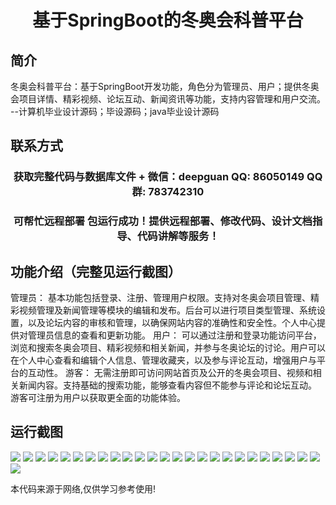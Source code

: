 <p><h1 align="center">基于SpringBoot的冬奥会科普平台</h1></p>

## 简介
冬奥会科普平台：基于SpringBoot开发功能，角色分为管理员、用户；提供冬奥会项目详情、精彩视频、论坛互动、新闻资讯等功能，支持内容管理和用户交流。    --计算机毕业设计源码；毕设源码；java毕业设计源码


## 联系方式
<p><h3 align="center">获取完整代码与数据库文件 + 微信：deepguan QQ: 86050149 QQ群: 783742310</h3></p>
<p><h3 align="center">可帮忙远程部署 包运行成功！提供远程部署、修改代码、设计文档指导、代码讲解等服务！</h3></p>

## 功能介绍（完整见运行截图）
管理员： 基本功能包括登录、注册、管理用户权限。支持对冬奥会项目管理、精彩视频管理及新闻管理等模块的编辑和发布。后台可以进行项目类型管理、系统设置，以及论坛内容的审核和管理，以确保网站内容的准确性和安全性。个人中心提供对管理员信息的查看和更新功能。 用户： 可以通过注册和登录功能访问平台，浏览和搜索冬奥会项目、精彩视频和相关新闻，并参与冬奥论坛的讨论。用户可以在个人中心查看和编辑个人信息、管理收藏夹，以及参与评论互动，增强用户与平台的互动性。 游客： 无需注册即可访问网站首页及公开的冬奥会项目、视频和相关新闻内容。支持基础的搜索功能，能够查看内容但不能参与评论和论坛互动。 游客可注册为用户以获取更全面的功能体验。


## 运行截图
![](https://bs-1329754181.cos.ap-shanghai.myqcloud.com/spring/WinterOlympicsSciencePlatform/img/001.jpg)
![](https://bs-1329754181.cos.ap-shanghai.myqcloud.com/spring/WinterOlympicsSciencePlatform/img/002.jpg)
![](https://bs-1329754181.cos.ap-shanghai.myqcloud.com/spring/WinterOlympicsSciencePlatform/img/003.jpg)
![](https://bs-1329754181.cos.ap-shanghai.myqcloud.com/spring/WinterOlympicsSciencePlatform/img/004.jpg)
![](https://bs-1329754181.cos.ap-shanghai.myqcloud.com/spring/WinterOlympicsSciencePlatform/img/005.jpg)
![](https://bs-1329754181.cos.ap-shanghai.myqcloud.com/spring/WinterOlympicsSciencePlatform/img/006.jpg)
![](https://bs-1329754181.cos.ap-shanghai.myqcloud.com/spring/WinterOlympicsSciencePlatform/img/007.jpg)
![](https://bs-1329754181.cos.ap-shanghai.myqcloud.com/spring/WinterOlympicsSciencePlatform/img/008.jpg)
![](https://bs-1329754181.cos.ap-shanghai.myqcloud.com/spring/WinterOlympicsSciencePlatform/img/009.jpg)
![](https://bs-1329754181.cos.ap-shanghai.myqcloud.com/spring/WinterOlympicsSciencePlatform/img/010.jpg)
![](https://bs-1329754181.cos.ap-shanghai.myqcloud.com/spring/WinterOlympicsSciencePlatform/img/011.jpg)
![](https://bs-1329754181.cos.ap-shanghai.myqcloud.com/spring/WinterOlympicsSciencePlatform/img/012.jpg)
![](https://bs-1329754181.cos.ap-shanghai.myqcloud.com/spring/WinterOlympicsSciencePlatform/img/013.jpg)
![](https://bs-1329754181.cos.ap-shanghai.myqcloud.com/spring/WinterOlympicsSciencePlatform/img/014.jpg)
![](https://bs-1329754181.cos.ap-shanghai.myqcloud.com/spring/WinterOlympicsSciencePlatform/img/015.jpg)
![](https://bs-1329754181.cos.ap-shanghai.myqcloud.com/spring/WinterOlympicsSciencePlatform/img/016.jpg)
![](https://bs-1329754181.cos.ap-shanghai.myqcloud.com/spring/WinterOlympicsSciencePlatform/img/017.jpg)
![](https://bs-1329754181.cos.ap-shanghai.myqcloud.com/spring/WinterOlympicsSciencePlatform/img/018.jpg)
![](https://bs-1329754181.cos.ap-shanghai.myqcloud.com/spring/WinterOlympicsSciencePlatform/img/019.jpg)
![](https://bs-1329754181.cos.ap-shanghai.myqcloud.com/spring/WinterOlympicsSciencePlatform/img/020.jpg)
![](https://bs-1329754181.cos.ap-shanghai.myqcloud.com/spring/WinterOlympicsSciencePlatform/img/021.jpg)
![](https://bs-1329754181.cos.ap-shanghai.myqcloud.com/spring/WinterOlympicsSciencePlatform/img/022.jpg)
![](https://bs-1329754181.cos.ap-shanghai.myqcloud.com/spring/WinterOlympicsSciencePlatform/img/023.jpg)
![](https://bs-1329754181.cos.ap-shanghai.myqcloud.com/spring/WinterOlympicsSciencePlatform/img/024.jpg)
![](https://bs-1329754181.cos.ap-shanghai.myqcloud.com/spring/WinterOlympicsSciencePlatform/img/025.jpg)
![](https://bs-1329754181.cos.ap-shanghai.myqcloud.com/spring/WinterOlympicsSciencePlatform/img/026.jpg)

<p>本代码来源于网络,仅供学习参考使用!</p>
